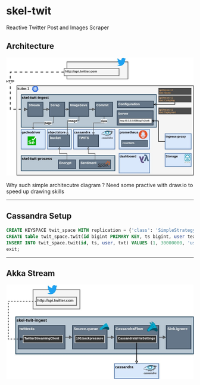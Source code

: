 # skel-twit

Reactive Twitter Post and Images Scraper

## Architecture

<img src="doc/Skel-Twit-Architecture.jpg" width="550">

Why such simple architecutre diagram ? Need some practive with draw.io to speed up drawing skills

----

## Cassandra Setup

```sql
CREATE KEYSPACE twit_space WITH replication = {'class': 'SimpleStrategy', 'replication_factor': '1'}  AND durable_writes = true;
CREATE table twit_space.twit(id bigint PRIMARY KEY, ts bigint, user text, txt text);  
INSERT INTO twit_space.twit(id, ts, user, txt) VALUES (1, 30000000, 'user1','test text');
exit;
```
----

## Akka Stream

<img src="doc/Skel-Twit-Architecture-twit-stream.jpg" width="750">

